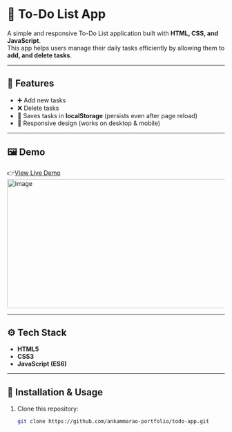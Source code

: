 # 📝 To-Do List App

A simple and responsive To-Do List application built with **HTML, CSS, and JavaScript**.  
This app helps users manage their daily tasks efficiently by allowing them to **add, and delete tasks**.

---

## 🚀 Features
- ➕ Add new tasks  
- ❌ Delete tasks  
- 💾 Saves tasks in **localStorage** (persists even after page reload)  
- 📱 Responsive design (works on desktop & mobile)

---

## 🖼️ Demo
👉[View Live Demo](https://ankammarao-portfolio.github.io/todo-app/)  
<img width="528" height="299" alt="image" src="https://github.com/user-attachments/assets/94b40100-87a9-4239-9d10-5788d730a70e" />
 

---

## ⚙️ Tech Stack
- **HTML5**  
- **CSS3**  
- **JavaScript (ES6)**  

---

## 📂 Installation & Usage

1. Clone this repository:
   ```bash
   git clone https://github.com/ankammarao-portfolio/todo-app.git
